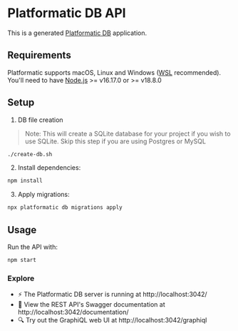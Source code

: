 # Platformatic DB API

This is a generated [Platformatic DB](https://oss.platformatic.dev/docs/reference/db/introduction) application.

## Requirements

Platformatic supports macOS, Linux and Windows ([WSL](https://docs.microsoft.com/windows/wsl/) recommended).
You'll need to have [Node.js](https://nodejs.org/) >= v16.17.0 or >= v18.8.0

## Setup 

1. DB file creation
> Note: This will create a SQLite database for your project if you wish to use SQLite. Skip this step if you are using Postgres or MySQL

```bash
./create-db.sh
```

2. Install dependencies:

```bash
npm install
```

3. Apply migrations:

```bash
npx platformatic db migrations apply
```


## Usage

Run the API with:

```bash
npm start
```

### Explore
- ⚡ The Platformatic DB server is running at http://localhost:3042/
- 📔 View the REST API's Swagger documentation at http://localhost:3042/documentation/
- 🔍 Try out the GraphiQL web UI at http://localhost:3042/graphiql


